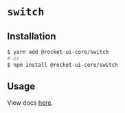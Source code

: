 # `switch`

## Installation

```sh
$ yarn add @rocket-ui-core/switch
# or
$ npm install @rocket-ui-core/switch
```

## Usage

View docs [here](https://rocket-ui-core.com/docs/components/switch).
